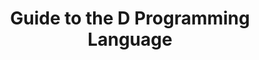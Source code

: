 ---
layout: reference_dlang
title: Guide to the D Programming Language
chapter: Types
section: Basic Types
subsection: Boolean Type
excerpt: D Programming Language
group: DLang
tags: [dlang, dguide, draft]
---